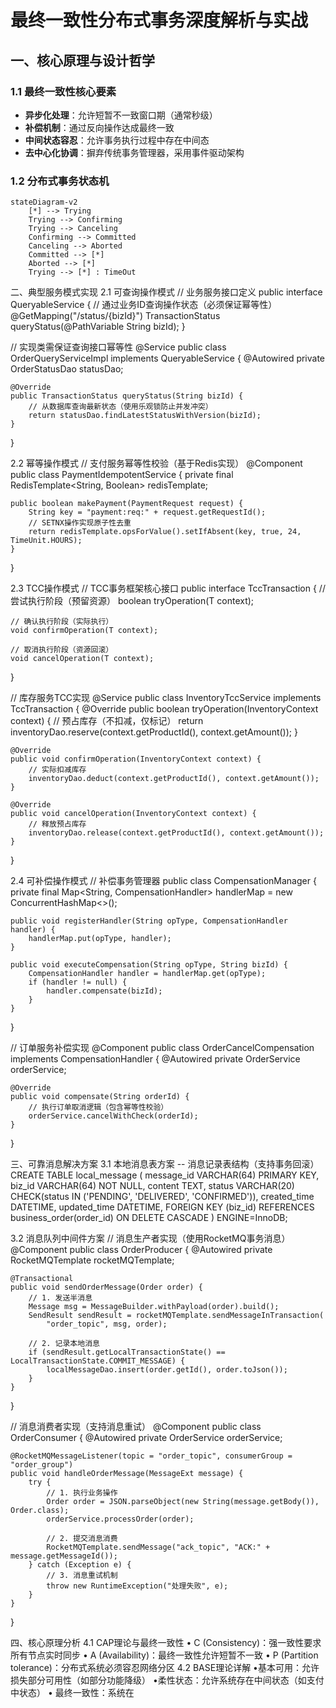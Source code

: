 # 最终一致性分布式事务深度解析与实战

## 一、核心原理与设计哲学
### 1.1 最终一致性核心要素
- **​异步化处理​**​：允许短暂不一致窗口期（通常秒级）
- **​补偿机制​**​：通过反向操作达成最终一致
- **​中间状态容忍​**​：允许事务执行过程中存在中间态
- **​去中心化协调​**​：摒弃传统事务管理器，采用事件驱动架构

### 1.2 分布式事务状态机
```mermaid
stateDiagram-v2
    [*] --> Trying
    Trying --> Confirming
    Trying --> Canceling
    Confirming --> Committed
    Canceling --> Aborted
    Committed --> [*]
    Aborted --> [*]
    Trying --> [*] : TimeOut
```
二、典型服务模式实现
2.1 可查询操作模式
// 业务服务接口定义
public interface QueryableService {
    // 通过业务ID查询操作状态（必须保证幂等性）
    @GetMapping("/status/{bizId}")
    TransactionStatus queryStatus(@PathVariable String bizId);
}

// 实现类需保证查询接口幂等性
@Service
public class OrderQueryServiceImpl implements QueryableService {
    @Autowired
    private OrderStatusDao statusDao;

    @Override
    public TransactionStatus queryStatus(String bizId) {
        // 从数据库查询最新状态（使用乐观锁防止并发冲突）
        return statusDao.findLatestStatusWithVersion(bizId);
    }
}

2.2 幂等操作模式
// 支付服务幂等性校验（基于Redis实现）
@Component
public class PaymentIdempotentService {
    private final RedisTemplate<String, Boolean> redisTemplate;

    public boolean makePayment(PaymentRequest request) {
        String key = "payment:req:" + request.getRequestId();
        // SETNX操作实现原子性去重
        return redisTemplate.opsForValue().setIfAbsent(key, true, 24, TimeUnit.HOURS);
    }
}

2.3 TCC操作模式
// TCC事务框架核心接口
public interface TccTransaction<T> {
    // 尝试执行阶段（预留资源）
    boolean tryOperation(T context);
    
    // 确认执行阶段（实际执行）
    void confirmOperation(T context);
    
    // 取消执行阶段（资源回滚）
    void cancelOperation(T context);
}

// 库存服务TCC实现
@Service
public class InventoryTccService implements TccTransaction<InventoryContext> {
    @Override
    public boolean tryOperation(InventoryContext context) {
        // 预占库存（不扣减，仅标记）
        return inventoryDao.reserve(context.getProductId(), context.getAmount());
    }

    @Override
    public void confirmOperation(InventoryContext context) {
        // 实际扣减库存
        inventoryDao.deduct(context.getProductId(), context.getAmount());
    }
    
    @Override
    public void cancelOperation(InventoryContext context) {
        // 释放预占库存
        inventoryDao.release(context.getProductId(), context.getAmount());
    }
}

2.4 可补偿操作模式
// 补偿事务管理器
public class CompensationManager {
    private final Map<String, CompensationHandler> handlerMap = new ConcurrentHashMap<>();

    public void registerHandler(String opType, CompensationHandler handler) {
        handlerMap.put(opType, handler);
    }
    
    public void executeCompensation(String opType, String bizId) {
        CompensationHandler handler = handlerMap.get(opType);
        if (handler != null) {
            handler.compensate(bizId);
        }
    }
}

// 订单服务补偿实现
@Component
public class OrderCancelCompensation implements CompensationHandler {
    @Autowired
    private OrderService orderService;

    @Override
    public void compensate(String orderId) {
        // 执行订单取消逻辑（包含幂等性校验）
        orderService.cancelWithCheck(orderId);
    }
}

三、可靠消息解决方案
3.1 本地消息表方案
-- 消息记录表结构（支持事务回滚）
CREATE TABLE local_message (
    message_id VARCHAR(64) PRIMARY KEY,
    biz_id VARCHAR(64) NOT NULL,
    content TEXT,
    status VARCHAR(20) CHECK(status IN ('PENDING', 'DELIVERED', 'CONFIRMED')),
    created_time DATETIME,
    updated_time DATETIME,
    FOREIGN KEY (biz_id) REFERENCES business_order(order_id) ON DELETE CASCADE
) ENGINE=InnoDB;

3.2 消息队列中间件方案
// 消息生产者实现（使用RocketMQ事务消息）
@Component
public class OrderProducer {
    @Autowired
    private RocketMQTemplate rocketMQTemplate;

    @Transactional
    public void sendOrderMessage(Order order) {
        // 1. 发送半消息
        Message msg = MessageBuilder.withPayload(order).build();
        SendResult sendResult = rocketMQTemplate.sendMessageInTransaction(
            "order_topic", msg, order);
    
        // 2. 记录本地消息
        if (sendResult.getLocalTransactionState() == LocalTransactionState.COMMIT_MESSAGE) {
            localMessageDao.insert(order.getId(), order.toJson());
        }
    }
}

// 消息消费者实现（支持消息重试）
@Component
public class OrderConsumer {
    @Autowired
    private OrderService orderService;
    
    @RocketMQMessageListener(topic = "order_topic", consumerGroup = "order_group")
    public void handleOrderMessage(MessageExt message) {
        try {
            // 1. 执行业务操作
            Order order = JSON.parseObject(new String(message.getBody()), Order.class);
            orderService.processOrder(order);
            
            // 2. 提交消息消费
            RocketMQTemplate.sendMessage("ack_topic", "ACK:" + message.getMessageId());
        } catch (Exception e) {
            // 3. 消息重试机制
            throw new RuntimeException("处理失败", e);
        }
    }
}

四、核心原理分析
4.1 CAP理论与最终一致性
• ​​C (Consistency)​​：强一致性要求所有节点实时同步
• ​​A (Availability)​​：最终一致性允许短暂不一致
• ​​P (Partition tolerance)​​：分布式系统必须容忍网络分区
4.2 BASE理论详解
• ​​基本可用​​：允许损失部分可用性（如部分功能降级）
• ​​柔性状态​​：允许系统存在中间状态（如支付中状态）
• ​​最终一致性​​：系统在





